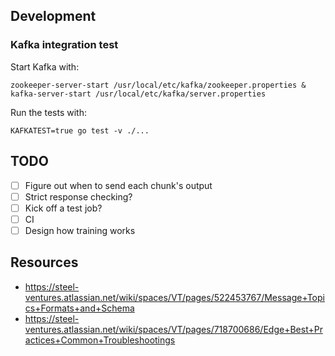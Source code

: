 ## Development

### Kafka integration test

Start Kafka with:

```
zookeeper-server-start /usr/local/etc/kafka/zookeeper.properties & kafka-server-start /usr/local/etc/kafka/server.properties
```

Run the tests with:

```
KAFKATEST=true go test -v ./...
```

## TODO

- [ ] Figure out when to send each chunk's output
- [ ] Strict response checking?
- [ ] Kick off a test job?
- [ ] CI 
- [ ] Design how training works

## Resources

* https://steel-ventures.atlassian.net/wiki/spaces/VT/pages/522453767/Message+Topics+Formats+and+Schema
* https://steel-ventures.atlassian.net/wiki/spaces/VT/pages/718700686/Edge+Best+Practices+Common+Troubleshootings
